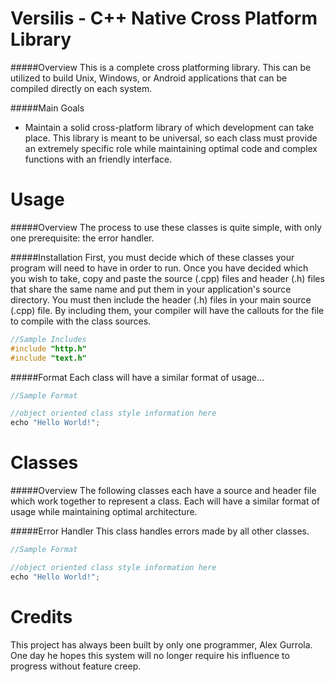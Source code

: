 Versilis - C++ Native Cross Platform Library
=====
#####Overview
This is a complete cross platforming library.  This can be utilized to build Unix, Windows, or Android applications that can be compiled directly on each system.

#####Main Goals
* Maintain a solid cross-platform library of which development can take place.  This library is meant to be universal, so each class must provide an extremely specific role while maintaining optimal code and complex functions with an friendly interface.

Usage
=====
#####Overview
The process to use these classes is quite simple, with only one prerequisite: the error handler.

#####Installation
First, you must decide which of these classes your program will need to have in order to run.  Once you have decided which you wish to take, copy and paste the source (.cpp) files and header (.h) files that share the same name and put them in your application's source directory.  You must then include the header (.h) files in your main source (.cpp) file.  By including them, your compiler will have the callouts for the file to compile with the class sources.

```cpp
//Sample Includes
#include "http.h"
#include "text.h"
```

#####Format
Each class will have a similar format of usage...

```cpp
//Sample Format

//object oriented class style information here
echo "Hello World!";
```

Classes
=====
#####Overview
The following classes each have a source and header file which work together to represent a class.  Each will have a similar format of usage while maintaining optimal architecture.

#####Error Handler
This class handles errors made by all other classes.

```cpp
//Sample Format

//object oriented class style information here
echo "Hello World!";
```

Credits
=====
This project has always been built by only one programmer, Alex Gurrola.  One day he hopes this system will no longer require his influence to progress without feature creep.
